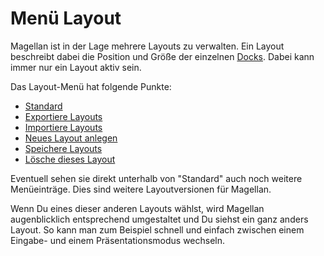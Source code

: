 <span id="top"></span>

# Menü Layout

Magellan ist in der Lage mehrere Layouts zu verwalten. Ein Layout
beschreibt dabei die Position und Größe der einzelnen
[Docks](../../docks/). Dabei kann immer nur ein Layout aktiv
sein.

Das Layout-Menü hat folgende Punkte:

- [Standard](layout_standard/)
- [Exportiere Layouts](layout_export/)
- [Importiere Layouts](layout_import/)
- [Neues Layout anlegen](layout_new/)
- [Speichere Layouts](layout_save/)
- [Lösche dieses Layout](layout_delete/)

  
  
Eventuell sehen sie direkt unterhalb von "Standard" auch noch weitere
Menüeinträge. Dies sind weitere Layoutversionen für Magellan.

Wenn Du eines dieser anderen Layouts wählst, wird Magellan
augenblicklich entsprechend umgestaltet und Du siehst ein ganz anders
Layout. So kann man zum Beispiel schnell und einfach zwischen einem
Eingabe- und einem Präsentationsmodus wechseln.
